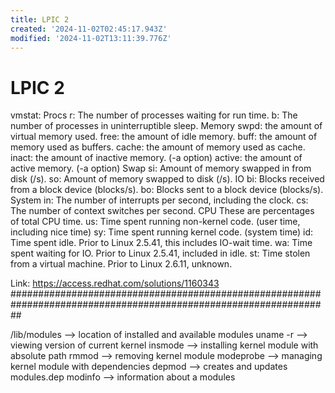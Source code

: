 ```yaml
---
title: LPIC 2
created: '2024-11-02T02:45:17.943Z'
modified: '2024-11-02T13:11:39.776Z'
---
```


# LPIC 2

vmstat:
Procs
    r: The number of processes waiting for run time.
    b: The number of processes in uninterruptible sleep.
Memory
    swpd: the amount of virtual memory used.
    free: the amount of idle memory.
    buff: the amount of memory used as buffers.
    cache: the amount of memory used as cache.
    inact: the amount of inactive memory. (-a option)
    active: the amount of active memory. (-a option)
Swap
    si: Amount of memory swapped in from disk (/s).
    so: Amount of memory swapped to disk (/s).
IO
    bi: Blocks received from a block device (blocks/s).
    bo: Blocks sent to a block device (blocks/s).
System
    in: The number of interrupts per second, including the clock.
    cs: The number of context switches per second.
CPU
    These are percentages of total CPU time.
    us: Time spent running non-kernel code. (user time, including nice time)
    sy: Time spent running kernel code. (system time)
    id: Time spent idle. Prior to Linux 2.5.41, this includes IO-wait time.
    wa: Time spent waiting for IO. Prior to Linux 2.5.41, included in idle.
    st: Time stolen from a virtual machine. Prior to Linux 2.6.11, unknown.

Link: https://access.redhat.com/solutions/1160343
##################################################################################################################

/lib/modules --> location of installed and available modules
uname -r --> viewing version of current kernel
insmode --> installing kernel module with absolute path
rmmod --> removing kernel module
modeprobe --> managing kernel module with dependencies
depmod --> creates and updates modules.dep
modinfo --> information about a modules


